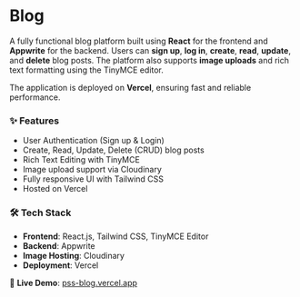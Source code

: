# Blog

A fully functional blog platform built using **React** for the frontend and **Appwrite** for the backend. Users can **sign up**, **log in**, **create**, **read**, **update**, and **delete** blog posts. The platform also supports **image uploads** and rich text formatting using the TinyMCE editor.

The application is deployed on **Vercel**, ensuring fast and reliable performance.

### ✨ Features
- User Authentication (Sign up & Login)
- Create, Read, Update, Delete (CRUD) blog posts
- Rich Text Editing with TinyMCE
- Image upload support via Cloudinary
- Fully responsive UI with Tailwind CSS
- Hosted on Vercel

### 🛠️ Tech Stack
- **Frontend**: React.js, Tailwind CSS, TinyMCE Editor  
- **Backend**: Appwrite  
- **Image Hosting**: Cloudinary  
- **Deployment**: Vercel  

🔗 **Live Demo**: [pss-blog.vercel.app](https://pss-blog.vercel.app)
